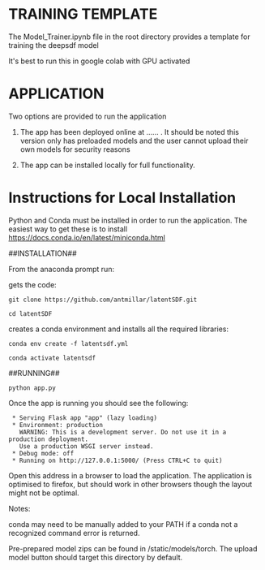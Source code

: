 
# TRAINING TEMPLATE

The Model_Trainer.ipynb file in the root directory provides a template for training the deepsdf model

It's best to run this in google colab with GPU activated 


# APPLICATION


Two options are provided to run the application

1) The app has been deployed online at ...... . It should be noted this version only has preloaded models and the user cannot upload their own models for security reasons

2) The app can be installed locally for full functionality.




# Instructions for Local Installation



Python and Conda must be installed in order to run the application. The easiest way to get these is to install https://docs.conda.io/en/latest/miniconda.html


##INSTALLATION##

From the anaconda prompt run:

gets the code:

	git clone https://github.com/antmillar/latentSDF.git

	cd latentSDF

creates a conda environment and installs all the required libraries:

	conda env create -f latentsdf.yml 

	conda activate latentsdf

##RUNNING##

	python app.py

Once the app is running you should see the following:


	 * Serving Flask app "app" (lazy loading)
	 * Environment: production
	   WARNING: This is a development server. Do not use it in a production deployment.
	   Use a production WSGI server instead.
	 * Debug mode: off
	 * Running on http://127.0.0.1:5000/ (Press CTRL+C to quit)

Open this address in a browser to load the application. The application is optimised to firefox, but should work in other browsers though the layout might not be optimal.




Notes:

conda may need to be manually added to your PATH if a conda not a recognized command error is returned.

Pre-prepared model zips can be found in /static/models/torch. The upload model button should target this directory by default.




 
